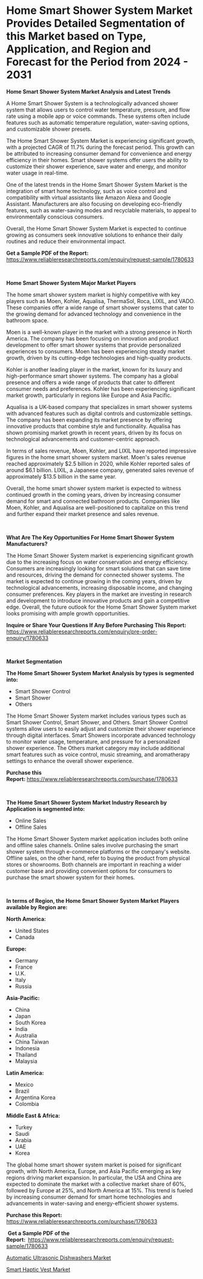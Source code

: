 <p><h1>Home Smart Shower System Market Provides Detailed Segmentation of this Market based on Type, Application, and Region and Forecast for the Period from 2024 - 2031</h1></p><p><strong>Home Smart Shower System Market Analysis and Latest Trends</strong></p>
<p><p>A Home Smart Shower System is a technologically advanced shower system that allows users to control water temperature, pressure, and flow rate using a mobile app or voice commands. These systems often include features such as automatic temperature regulation, water-saving options, and customizable shower presets.</p><p>The Home Smart Shower System Market is experiencing significant growth, with a projected CAGR of 11.7% during the forecast period. This growth can be attributed to increasing consumer demand for convenience and energy efficiency in their homes. Smart shower systems offer users the ability to customize their shower experience, save water and energy, and monitor water usage in real-time.</p><p>One of the latest trends in the Home Smart Shower System Market is the integration of smart home technology, such as voice control and compatibility with virtual assistants like Amazon Alexa and Google Assistant. Manufacturers are also focusing on developing eco-friendly features, such as water-saving modes and recyclable materials, to appeal to environmentally conscious consumers.</p><p>Overall, the Home Smart Shower System Market is expected to continue growing as consumers seek innovative solutions to enhance their daily routines and reduce their environmental impact.</p></p>
<p><strong>Get a Sample PDF of the Report:&nbsp;</strong> <a href="https://www.reliableresearchreports.com/enquiry/request-sample/1780633">https://www.reliableresearchreports.com/enquiry/request-sample/1780633</a></p>
<p>&nbsp;</p>
<p><strong>Home Smart Shower System Major Market Players</strong></p>
<p><p>The home smart shower system market is highly competitive with key players such as Moen, Kohler, Aqualisa, ThermaSol, Roca, LIXIL, and VADO. These companies offer a wide range of smart shower systems that cater to the growing demand for advanced technology and convenience in the bathroom space.</p><p>Moen is a well-known player in the market with a strong presence in North America. The company has been focusing on innovation and product development to offer smart shower systems that provide personalized experiences to consumers. Moen has been experiencing steady market growth, driven by its cutting-edge technologies and high-quality products.</p><p>Kohler is another leading player in the market, known for its luxury and high-performance smart shower systems. The company has a global presence and offers a wide range of products that cater to different consumer needs and preferences. Kohler has been experiencing significant market growth, particularly in regions like Europe and Asia Pacific.</p><p>Aqualisa is a UK-based company that specializes in smart shower systems with advanced features such as digital controls and customizable settings. The company has been expanding its market presence by offering innovative products that combine style and functionality. Aqualisa has shown promising market growth in recent years, driven by its focus on technological advancements and customer-centric approach.</p><p>In terms of sales revenue, Moen, Kohler, and LIXIL have reported impressive figures in the home smart shower system market. Moen's sales revenue reached approximately $2.5 billion in 2020, while Kohler reported sales of around $6.1 billion. LIXIL, a Japanese company, generated sales revenue of approximately $13.5 billion in the same year.</p><p>Overall, the home smart shower system market is expected to witness continued growth in the coming years, driven by increasing consumer demand for smart and connected bathroom products. Companies like Moen, Kohler, and Aqualisa are well-positioned to capitalize on this trend and further expand their market presence and sales revenue.</p></p>
<p>&nbsp;</p>
<p><strong>What Are The Key Opportunities For Home Smart Shower System Manufacturers?</strong></p>
<p><p>The Home Smart Shower System market is experiencing significant growth due to the increasing focus on water conservation and energy efficiency. Consumers are increasingly looking for smart solutions that can save time and resources, driving the demand for connected shower systems. The market is expected to continue growing in the coming years, driven by technological advancements, increasing disposable income, and changing consumer preferences. Key players in the market are investing in research and development to introduce innovative products and gain a competitive edge. Overall, the future outlook for the Home Smart Shower System market looks promising with ample growth opportunities.</p></p>
<p><strong>Inquire or Share Your Questions If Any Before Purchasing This Report:</strong> <a href="https://www.reliableresearchreports.com/enquiry/pre-order-enquiry/1780633">https://www.reliableresearchreports.com/enquiry/pre-order-enquiry/1780633</a></p>
<p>&nbsp;</p>
<p><strong>Market Segmentation</strong></p>
<p><strong>The Home Smart Shower System Market Analysis by types is segmented into:</strong></p>
<p><ul><li>Smart Shower Control</li><li>Smart Shower</li><li>Others</li></ul></p>
<p><p>The Home Smart Shower System market includes various types such as Smart Shower Control, Smart Shower, and Others. Smart Shower Control systems allow users to easily adjust and customize their shower experience through digital interfaces. Smart Showers incorporate advanced technology to monitor water usage, temperature, and pressure for a personalized shower experience. The Others market category may include additional smart features such as voice control, music streaming, and aromatherapy settings to enhance the overall shower experience.</p></p>
<p><strong>Purchase this Report:&nbsp;</strong><a href="https://www.reliableresearchreports.com/purchase/1780633">https://www.reliableresearchreports.com/purchase/1780633</a></p>
<p>&nbsp;</p>
<p><strong>The Home Smart Shower System Market Industry Research by Application is segmented into:</strong></p>
<p><ul><li>Online Sales</li><li>Offline Sales</li></ul></p>
<p><p>The Home Smart Shower System market application includes both online and offline sales channels. Online sales involve purchasing the smart shower system through e-commerce platforms or the company's website. Offline sales, on the other hand, refer to buying the product from physical stores or showrooms. Both channels are important in reaching a wider customer base and providing convenient options for consumers to purchase the smart shower system for their homes.</p></p>
<p>&nbsp;</p>
<p><strong>In terms of Region, the Home Smart Shower System Market Players available by Region are:</strong></p>
<p>
    <p> <strong> North America: </strong>
        <ul>
            <li>United States</li>
            <li>Canada</li>
        </ul>
        </p> 
    <p> <strong> Europe: </strong>
        <ul>
            <li>Germany</li>
            <li>France</li>
            <li>U.K.</li>
            <li>Italy</li>
            <li>Russia</li>
        </ul>
        </p> 
    <p> <strong> Asia-Pacific: </strong>
        <ul>
            <li>China</li>
            <li>Japan</li>
            <li>South Korea</li>
            <li>India</li>
            <li>Australia</li>
            <li>China Taiwan</li>
            <li>Indonesia</li>
            <li>Thailand</li>
            <li>Malaysia</li>
        </ul>
        </p> 
    <p> <strong> Latin America: </strong>
        <ul>
            <li>Mexico</li>
            <li>Brazil</li>
            <li>Argentina Korea</li>
            <li>Colombia</li>
        </ul>
        </p> 
    <p> <strong> Middle East & Africa: </strong>
        <ul>
            <li>Turkey</li>
            <li>Saudi</li>
            <li>Arabia</li>
            <li>UAE</li>
            <li>Korea</li>
        </ul>
    </p>
    </p>
<p><p>The global home smart shower system market is poised for significant growth, with North America, Europe, and Asia Pacific emerging as key regions driving market expansion. In particular, the USA and China are expected to dominate the market with a collective market share of 60%, followed by Europe at 25%, and North America at 15%. This trend is fueled by increasing consumer demand for smart home technologies and advancements in water-saving and energy-efficient shower systems.</p></p>
<p><strong>Purchase this Report: </strong><a href="https://www.reliableresearchreports.com/purchase/1780633">https://www.reliableresearchreports.com/purchase/1780633</a></p>
<p>&nbsp;<strong>Get a Sample PDF of the Report:&nbsp;&nbsp;</strong><a href="https://www.reliableresearchreports.com/enquiry/request-sample/1780633">https://www.reliableresearchreports.com/enquiry/request-sample/1780633</a></p>
<p><strong></strong></p>
<p><p><a href="https://github.com/gamblestampleyjenny50m5sl6/Market-Research-Report-List-1/blob/main/automatic-ultrasonic-dishwashers-market.md">Automatic Ultrasonic Dishwashers Market</a></p><p><a href="https://github.com/nicholepatriciadoylenwnrjr0/Market-Research-Report-List-1/blob/main/smart-haptic-vest-market.md">Smart Haptic Vest Market</a></p></p>